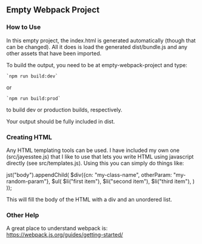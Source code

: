 ## Empty Webpack Project

### How to Use

In this empty project, the index.html is generated automatically (though that
can be changed). All it does is load the generated dist/bundle.js and any other
assets that have been imported.

To build the output, you need to be at empty-webpack-project and type: 

    `npm run build:dev`
   
or

    `npm run build:prod`

to build dev or production builds, respectively.

Your output should be fully included in dist.


### Creating HTML

Any HTML templating tools can be used. I have included my own one (src/jayesstee.js) that I like
to use that lets you write HTML using javascript directly (see src/templates.js). Using this
you can simply do things like:

  jst("body").appendChild(
    $div({cn: "my-class-name", otherParam: "my-random-param"},
      $ul(
        $li("first item"),
        $li("second item"),
        $li("third item"),
      )
  ));
  
This will fill the body of the HTML with a div and an unordered list.


### Other Help

A great place to understand webpack is: https://webpack.js.org/guides/getting-started/

